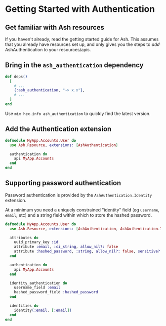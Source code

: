 # Getting Started with Authentication

## Get familiar with Ash resources

If you haven't already, read the getting started guide for Ash. This assumes that you already have resources set up, and only gives you the steps to _add_ AshAuthentication to your resources/apis.

## Bring in the `ash_authentication` dependency

```elixir
def deps()
  [
    # ...
    {:ash_authentication, "~> x.x"},
    # ...
  ]
end
```

Use `mix hex.info ash_authentication` to quickly find the latest version.

## Add the Authentication extension

```elixir
defmodule MyApp.Accounts.User do
  use Ash.Resource, extensions: [AshAuthentication]

  authentication do
    api MyApp.Accounts
  end
end
```

## Supporting password authentication

Password authentication is provided by the `AshAuthentication.Identity` extension.

At a minimum you need a uniquely constrained "identity" field (eg `username`,
`email`, etc) and a string field within which to store the hashed password.

```elixir
defmodule MyApp.Accounts.User do
  use Ash.Resource, extensions: [AshAuthentication, AshAuthentication.Identity]

  attributes do
    uuid_primary_key :id
    attribute :email, :ci_string, allow_nil?: false
    attribute :hashed_password, :string, allow_nil?: false, sensitive?: true
  end

  authentication do
    api MyApp.Accounts
  end

  identity_authentication do
    username_field :email
    hashed_password_field :hashed_password
  end

  identities do
    identity(:email, [:email])
  end
end
```
